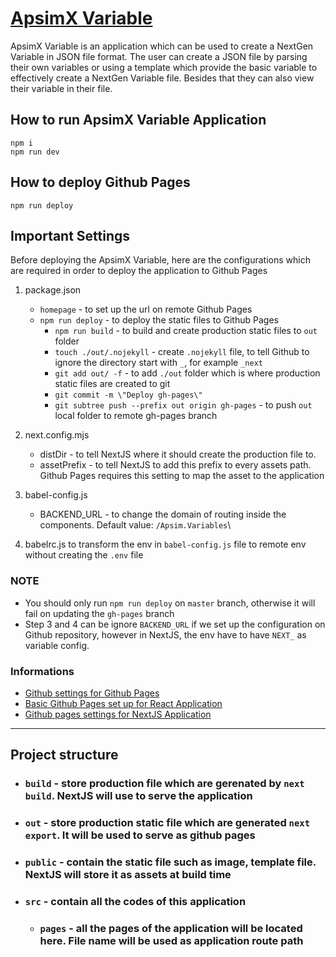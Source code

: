 # [ApsimX Variable](https://QAAFI.github.io/Apsim.Variables) 

ApsimX Variable is an application which can be used to create a NextGen Variable in JSON file format. The user can create a JSON file by parsing their own variables or using a template which provide the basic variable to effectively create a NextGen Variable file. Besides that they can also view their variable in their file.

## How to run ApsimX Variable Application
```
npm i
npm run dev
```

## How to deploy Github Pages
```
npm run deploy
```

## Important Settings

Before deploying the ApsimX Variable, here are the configurations which are required in order to deploy the application to Github Pages 


1. package.json
   - `homepage` - to set up the url on remote Github Pages
   - `npm run deploy` - to deploy the static files to Github Pages
      - `npm run build` - to build and create production static files to `out` folder
      - `touch ./out/.nojekyll` - create `.nojekyll` file, to tell Github to ignore the directory start with `_`, for example `_next` 
      - `git add out/ -f` - to add `./out` folder which is where production static files are created to git
      - `git commit -m \"Deploy gh-pages\"`
      - `git subtree push --prefix out origin gh-pages` - to push `out` local folder to remote gh-pages branch 

2. next.config.mjs
   - distDir - to tell NextJS where it should create the production file to.
   - assetPrefix - to tell NextJS to add this prefix to every assets path. Github Pages requires this setting to map the asset to the application

3. babel-config.js
   - BACKEND_URL - to change the domain of routing inside the components. Default value: `/Apsim.Variables`\
   
4. babelrc.js
   to transform the env in `babel-config.js` file to remote env without creating the `.env` file

### NOTE
- You should only run `npm run deploy` on `master` branch, otherwise it will fail on updating the `gh-pages` branch
- Step 3 and 4 can be ignore `BACKEND_URL` if we set up the configuration on Github repository, however in NextJS, the env have to have `NEXT_` as variable config. 
   
### Informations
- [Github settings for Github Pages](https://docs.github.com/en/pages/getting-started-with-github-pages/configuring-a-publishing-source-for-your-github-pages-site)
- [Basic Github Pages set up for React Application](https://github.com/gitname/react-gh-pages)
- [Github pages settings for NextJS Application](https://medium.com/@anotherplanet/git-tips-next-js-github-pages-2dbc9a819cb8)

---
## Project structure
- ### `build` - store production file which are gerenated by `next build`. NextJS will use to serve the application
- ### `out` - store production static file which are generated `next export`. It will be used to serve as github pages
- ### `public` - contain the static file such as image, template file. NextJS will store it as assets at build time
- ### `src` - contain all the codes of this application
   - ### `pages` - all the pages of the application will be located here. File name will be used as application route path
